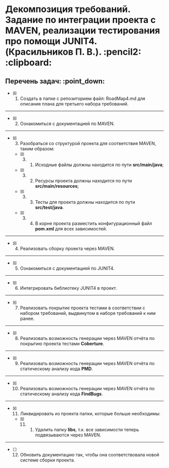 <h1>Декомпозиция требований. Задание по интеграции проекта с MAVEN, реализации тестирования про помощи JUNIT4. (Красильников П. В.). :pencil2: :clipboard:</h1>
<h2>Перечень задач: :point_down:</h2>

  - [x] 1. Создать в папке с репозиторием файл: RoadMap4.md для описания плана для третьего набора требований.

<hr>

  - [x] 2. Ознакомиться с документацией по MAVEN.

<hr>

  - [x] 3. Разобраться со структурой проекта для соответствия MAVEN, таким образом:

    - [x] 3. 1. Исходные файлы должны находится по пути **src/main/java**;

    - [x] 3. 2. Ресурсы проекта должны находится по пути **src/main/resources**;

	- [x] 3. 3. Тесты для проекта должны находится по пути **src/test/java**.

	- [x] 3. 4. В корне проекта разместить конфигурационный файл **pom.xml** для всех зависимостей.

<hr>

  - [x] 4. Реализовать сборку проекта через MAVEN.

<hr>

  - [x] 5. Ознакомиться с документацией по JUNIT4.

<hr>

  - [x] 6. Интегрировать библиотеку JUNIT4 в проект.

<hr>

  - [x] 7. Реализовать покрытие проекта тестами в соответствии с набором требований, выдвинутом в наборе требований к ним ранее.

<hr>

  - [x] 8. Реализовать возможность генерации через MAVEN отчёта по покрытию проекта тестами **Coberture**.

<hr>

  - [x] 9. Реализовать возможность генерации через MAVEN отчёта по статическому анализу кода **PMD**.

<hr>

  - [x] 10. Реализовать возможность генерации через MAVEN отчёта по статическому анализу кода **FindBugs**.

<hr>

  - [x] 11. Ликвидировать из проекта папки, которые больше необходимы:

      - [x] 11. 1. Удалить папку **libs**, т.к. все зависимости теперь подвязываются через MAVEN.

<hr>

  - [ ] 12. Обновить документацию так, чтобы она соответствовала новой системе сборки проекта.




